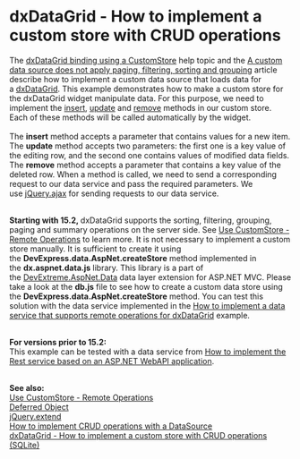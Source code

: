 # dxDataGrid - How to implement a custom store with CRUD operations


<p>The <a href="http://js.devexpress.com/Documentation/Howto/UI_Widgets/Data_Grid/Data_Binding/#UI_Widgets_Data_Grid_Data_Binding_Provide_Data_Using_the_Data_Library_Using_a_CustomStore">dxDataGrid binding using a CustomStore</a> help topic and the <a href="https://www.devexpress.com/Support/Center/p/KA18955">A custom data source does not apply paging, filtering, sorting and grouping</a> article describe how to implement a custom data source that loads data for a <a href="http://js.devexpress.com/Documentation/ApiReference/UI_Widgets/dxDataGrid">dxDataGrid</a>. This example demonstrates how to make a custom store for the dxDataGrid widget manipulate data. For this purpose, we need to implement the <a href="http://js.devexpress.com/Documentation/ApiReference/Data_Library/CustomStore/Methods/#insertvalues">insert</a>, <a href="http://js.devexpress.com/Documentation/ApiReference/Data_Library/CustomStore/Methods/#updatekey_values">update</a> and <a href="http://js.devexpress.com/Documentation/ApiReference/Data_Library/CustomStore/Methods/#removekey">remove</a> methods in our custom store. Each of these methods will be called automatically by the widget. <br><br>The <strong>insert</strong> method accepts a parameter that contains values for a new item. The <strong>update</strong> method accepts two parameters: the first one is a key value of the editing row, and the second one contains values of modified data fields. The <strong>remove</strong> method accepts a parameter that contains a key value of the deleted row. When a method is called, we need to send a corresponding request to our data service and pass the required parameters. We use <a href="http://api.jquery.com/jquery.ajax/">jQuery.ajax</a> for sending requests to our data service.<br><br></p>
<p><strong>Starting with 15.2, </strong>dxDataGrid supports the sorting, filtering, grouping, paging and summary operations on the server side. See <a href="http://js.devexpress.com/Documentation/Guide/UI_Widgets/Data_Grid/Use_Custom_Store/#Remote_Operations">Use CustomStore - Remote Operations</a> to learn more. It is not necessary to implement a custom store manually. It is sufficient to create it using the <strong>DevExpress.data.AspNet.createStore</strong> method implemented in the <strong>dx.aspnet.data.js</strong> library. This library is a part of the <a href="https://github.com/DevExpress/DevExtreme.AspNet.Data">DevExtreme.AspNet.Data</a> data layer extension for ASP.NET MVC. Please take a look at the <strong>db.js</strong> file to see how to create a custom data store using the <strong>DevExpress.data.AspNet.createStore</strong> method. You can test this solution with the data service implemented in the <a href="https://www.devexpress.com/Support/Center/p/T334360">How to implement a data service that supports remote operations for dxDataGrid</a> example. </p>
<p><br><strong>For versions prior to 15.2: </strong><br> This example can be tested with a data service from <a href="https://www.devexpress.com/Support/Center/p/E4462">How to implement the Rest service based on an ASP.NET WebAPI application</a>.</p>
<br><strong>See also:<br></strong><a href="http://js.devexpress.com/Documentation/Guide/UI_Widgets/Data_Grid/Use_Custom_Store/#Remote_Operations">Use CustomStore - Remote Operations</a><strong><br></strong><a href="http://api.jquery.com/category/deferred-object/">Deferred Object</a><strong> <br></strong><a href="http://api.jquery.com/jquery.extend/">jQuery.extend</a> <br><a href="https://www.devexpress.com/Support/Center/p/E4816">How to implement CRUD operations with a DataSource</a><br><a href="https://www.devexpress.com/Support/Center/p/T218257">dxDataGrid - How to implement a custom store with CRUD operations (SQLite)</a>

<br/>


